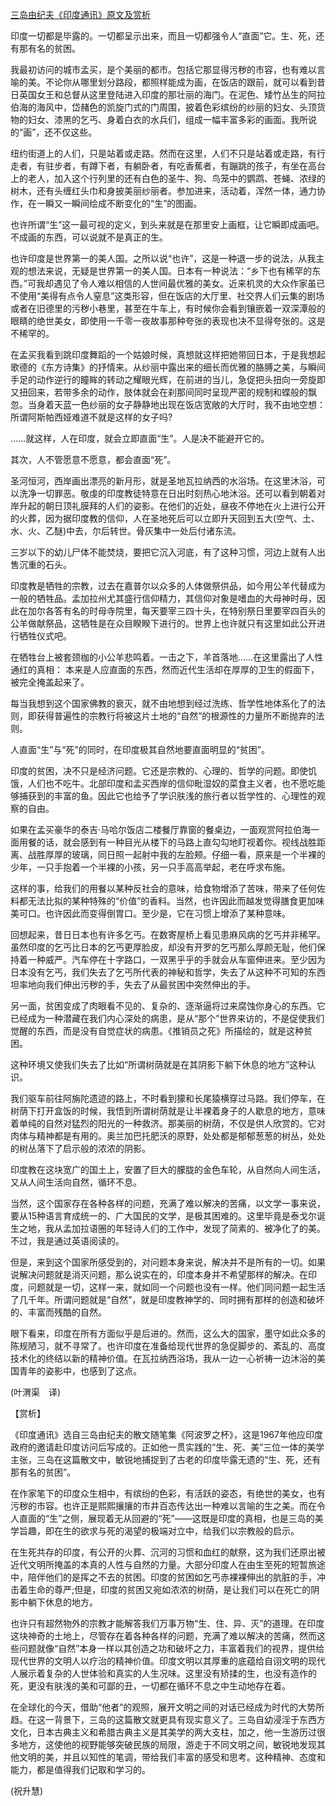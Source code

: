 [三岛由纪夫《印度通讯》原文及赏析](https://www.vrrw.net/wx/12445.html)

印度一切都是毕露的。一切都呈示出来，而且一切都强令人“直面”它。生、死，还有那有名的贫困。

我最初访问的城市孟买，是个美丽的都市。包括它那显得污秽的市容，也有难以言喻的美。不论你从哪里划分路段，都照样能成为画，在饭店的跟前，就可以看到昔日英国女王和总督从这里登陆进入印度的那壮丽的海门。在泥色、矮竹丛生的阿拉伯海的海风中，岱赭色的凯旋门式的门周围，披着色彩缤纷的纱丽的妇女、头顶货物的妇女、漆黑的乞丐、身着白衣的水兵们，组成一幅丰富多彩的画面。我所说的“画”，还不仅这些。

纽约街道上的人们，只是站着或走路。然而在这里，人们不只是站着或走路，有行走者，有驻步者，有蹲下者，有躺卧者，有吃香蕉者，有蹦跳的孩子，有坐在高台上的老人，加入这个行列里的还有白色的圣牛、狗、鸟笼中的鹦鹉、苍蝇、浓绿的树木，还有头缠红头巾和身披美丽纱丽者。参加进来，活动着，浑然一体，通力协作，在一瞬又一瞬间绘成不断变化的“生”的图画。

也许所谓“生”这一最可视的定义，到头来就是在那里安上画框，让它瞬即成画吧。不成画的东西，可以说就不是真正的生。

也许印度是世界第一的美人国。之所以说“也许”，这是一种退一步的说法，从我主观的想法来说，无疑是世界第一的美人国。日本有一种说法：“乡下也有稀罕的东西。”可我却遇见了令人难以相信的人世间最优雅的美女。近来机灵的大众作家虽已不使用“美得有点令人窒息”这类形容，但在饭店的大厅里、社交界人们云集的剧场或者在旧德里的污秽小巷里，甚至在牛车上，有时候你会看到镶嵌着一双深潭般的眼睛的绝世美女，即使用一千零一夜故事那种夸张的表现也决不显得夸张的。这是不稀罕的。



在孟买我看到跳印度舞蹈的一个姑娘时候，真想就这样把她带回日本，于是我想起歌德的《东方诗集》的抒情来。从纱丽中露出来的细长而优雅的胳膊之美，与瞬间手足的动作逆行的瞳眸的转动之耀眼光辉，在前进的当儿，急促把头扭向一旁旋即又扭回来，若带多余的动作，肢体就会在刹那间同时呈现严密的规制和蝶般的飘忽。当身着天蓝一色纱丽的女子静静地出现在饭店宽敞的大厅时，我不由地空想： 所谓阿斯帕西娅难道不就是这样的女子吗?

……就这样，人在印度，就会立即直面“生”。人是决不能避开它的。

其次，人不管愿意不愿意，都会直面“死”。

圣河恒河，西岸画出漂亮的新月形，就是圣地瓦拉纳西的水浴场。在这里沐浴，可以洗净一切罪恶。敬虔的印度教徒特意在日出时刻热心地沐浴。还可以看到朝着对岸升起的朝日顶礼膜拜的人们的姿影。在他们的近处，昼夜不停地在火上进行公开的火葬，因为据印度教的信仰，人在圣地死后可以立即升天回到五大(空气、土、水、火、乙醚)中去，尔后转世。骨灰集中一处后付诸东流。

三岁以下的幼儿尸体不能焚烧，要把它沉入河底，有了这种习惯，河边上就有人出售沉重的石头。

印度教是牺牲的宗教，过去在嘉普尔以众多的人体做祭供品，如今用公羊代替成为一般的牺牲品。孟加拉州尤其盛行信仰精力，其信仰对象是嗜血的大母神时母，因此在加尔各答有名的时母寺院里，每天要宰三四十头，在特别祭日里要宰四百头的公羊做献祭品，这牺牲是在众目睽睽下进行的。世界上也许就只有这里如此公开进行牺牲仪式吧。

在牺牲台上被套颈枷的小公羊悲鸣着。一击之下，羊首落地……在这里露出了人性通红的真相： 本来是人应直面的东西，然而近代生活却在厚厚的卫生的假面下，被完全掩盖起来了。

每当我想到这个国家佛教的衰灭，就不由地想到经过洗练、哲学性地体系化了的法则，即获得普遍性的宗教行将被这片土地的“自然”的根源性的力量所不断抛弃的法则。

人直面“生”与“死”的同时，在印度极其自然地要直面明显的“贫困”。

印度的贫困，决不只是经济问题。它还是宗教的、心理的、哲学的问题。即使饥饿，人们也不吃牛。北部印度和孟买西岸的信仰毗湿奴的菜食主义者，也不愿吃能够捕获到的丰富的鱼。因此它也给予了学识肤浅的旅行者以哲学性的、心理性的观察的自由。

如果在孟买豪华的泰吉·马哈尔饭店二楼餐厅靠窗的餐桌边，一面观赏阿拉伯海一面用餐的话，就会感到有一种目光从楼下的马路上直勾勾地盯视着你。视线战胜距离、战胜厚厚的玻璃，同日照一起射中我的左脸颊。仔细一看，原来是一个半裸的少年，一只手抱着一个半裸的小孩，另一只手高高举起，老在呼求布施。

这样的事，给我们的用餐以某种反社会的意味，给食物增添了苦味，带来了任何佐料都无法比拟的某种特殊的“价值”的香料。当然，也许因此而越发觉得膳食更加味美可口。也许因此而变得倒胃口。至少是，它在习惯上增添了某种意味。

回想起来，昔日日本也有许多乞丐。在数寄屋桥上看见患麻风病的乞丐并非稀罕。虽然印度的乞丐比日本的乞丐更厚脸皮，却没有开罗的乞丐那么厚颜无耻，他们保持着一种威严。汽车停在十字路口，一双黑乎乎的手就会从车窗伸进来。至少因为日本没有乞丐，我们失去了乞丐所代表的神秘和哲学，失去了从这种不可知的东西坦率地向我们伸出污秽的手，失去了从最贫困中突然伸出的手。

另一面，贫困变成了肉眼看不见的、复杂的、逐渐逼将过来腐蚀你身心的东西。它已经成为一种潜藏在我们内心深处的病患，是从“那个”世界来访的，不是促使我们觉醒的东西，而是没有自觉症状的病患。《推销员之死》所描绘的，就是这种贫困。

这种环境又使我们失去了比如“所谓树荫就是在其阴影下躺下休息的地方”这种认识。

我们驱车前往阿旃陀遗迹的路上，不时看到獴和长尾猿横穿过马路。我们停车，在树荫下打开盒饭的时候，我悟到所谓树荫就是让半裸着身子的人歇息的地方，意味着单纯的自然对猛烈的阳光的一种救济。那美丽的树荫，不仅是供人欣赏的。它对肉体与精神都是有用的。奥兰加巴托肥沃的原野，处处都是郁郁葱葱的树丛，处处的树丛落下了启示般的浓浓的阴影。

印度教在这块宽广的国土上，安置了巨大的朦胧的金色车轮，从自然向人间生活，又从人间生活向自然，循环不息。

当然，这个国家存在各种各样的问题，充满了难以解决的苦痛，以文学一事来说，要从15种语言育成统一的、广大国民的文学，是极其困难的。这里毕竟是泰戈尔诞生之地，我从孟加拉语圈的年轻诗人们的工作中，发现了简素的、被净化了的美。不过，我是通过英语阅读的。

但是，来到这个国家所感受到的，对问题本身来说，解决并不是所有的一切。如果说解决问题就是消灭问题，那么说实在的，印度本身并不希望那样的解决。在印度，问题就是一切，这样一来，就如同一个问题也没有一样。他们同问题一起生活了几千年。所谓问题就是“自然”，就是印度教神学的、同时拥有那样的创造和破坏的、丰富而残酷的自然。

眼下看来，印度在所有方面似乎是后进的。然而，这么大的国家，墨守如此众多的陈规陋习，就不寻常了。也许印度在准备给现代世界的急促脚步的、紊乱的、高度技术化的终结以新的精神价值。在瓦拉纳西浴场，我从一边一心祈祷一边沐浴的美国青年的姿影中，也感到了这点。

(叶渭渠　译)

【赏析】

《印度通讯》选自三岛由纪夫的散文随笔集《阿波罗之杯》，这是1967年他应印度政府的邀请赴印度访问后写成的。正如他一贯实践的“生、死、美”三位一体的美学主张，三岛在这篇散文中，敏锐地捕捉到了古老的印度毕露无遗的“生、死，还有那有名的贫困”。

在作家笔下的印度众生相中，有缤纷的色彩，有活跃的姿态，有绝世的美女，也有污秽的市容。也许正是熙熙攘攘的市井百态传达出一种难以言喻的生之美。而在令人直面的“生”之侧，展现着无从回避的“死”——这既是印度的真相，也是三岛的美学旨趣，即在生的欲求与死的渴望的极端对立中，给我们以宗教般的启示。

在生死共存的印度，有公开的火葬、沉河的习惯和血红的献祭，这为我们还原出被近代文明所掩盖的本真的人性与自然的力量。大部分印度人在由生至死的短暂旅途中，陪伴他们的是挥之不去的贫困。印度的贫困如乞丐赤裸裸伸出的肮脏的手，冲击着生命的尊严;但是，印度的贫困又宛如浓浓的树荫，是让我们可以在死亡的阴影中躺下休息的地方。

也许只有超然物外的宗教才能解答我们万事万物“生、住、异、灭”的道理。在印度这块神奇的土地上，尽管存在着各种各样的问题，充满了难以解决的苦痛，然而这些问题就像“自然”本身一样以其创造之功和破坏之力，丰富着我们的视界，提供给现代世界的文明人以疗治的精神价值。印度文明以其厚重的底蕴给自诩文明的现代人展示着复杂的人世体验和真实的人生况味。这里没有矫揉的生，也没有造作的死，更没有肤浅的美和可鄙的丑，一切都在循环不息之中生动地存在着。

在全球化的今天，借助“他者”的观照，展开文明之间的对话已经成为时代的大势所趋。在这一背景下，三岛的这篇散文就更具有现实意义了。三岛自幼浸淫于东西方文化，日本古典主义和希腊古典主义是其美学的两大支柱，加之，他一生游历过很多地方，这使他的视野能够突破民族的局限，游走于不同文明之间，敏锐地发现其他文明的美，并且以知性的笔调，带给我们丰富的感受和思考。这种精神、态度和能力，都是值得我们记取和学习的。

(祝升慧)

